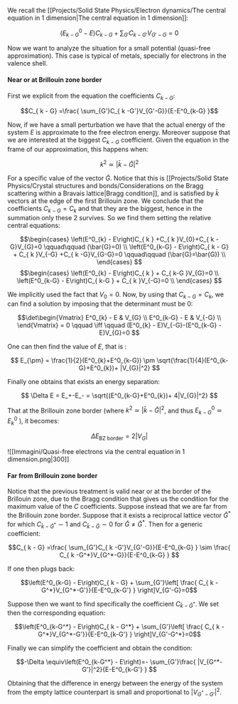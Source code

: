 We recall the [[Projects/Solid State Physics/Electron dynamics/The central equation in 1 dimension|The central equation in 1 dimension]]:

$$\left(E^0_{k-G} - E\right)C_{ k - G} + \sum_{G'}C_{ k -G'}V_{G'-G}=0$$

Now we want to analyze the situation for a small potential (quasi-free approximation).
This case is typical of metals, specially for electrons in the valence shell.

#### Near or at Brillouin zone border

First we explicit from the equation the coefficients $C_{k-G}$:

$$C_{ k - G} =\frac{ \sum_{G'}C_{ k -G'}V_{G'-G}}{E-E^0_{k-G} }$$

Now, if we have a small perturbation we have that the actual energy of the system $E$ is approximate to the free electron energy.
Moreover suppose that we are interested at the biggest $C_{ k - G}$ coefficient.
Given the equation in the frame of our approximation, this happens when:

$$ k^2 \simeq |\bar {k}-\bar{G}|^2 $$

For a specific value of the vector $\bar{G}$.
Notice that this is [[Projects/Solid State Physics/Crystal structures and bonds/Considerations on the Bragg scattering within a Bravais lattice|Bragg condition]], and is satisfied by $\bar{k}$ vectors at the edge of the first Brillouin zone.
We conclude that the coefficients $C_{ k - G}=C_{k}$ and that they are the biggest, hence in the summation only these 2 survives.
So we find them setting the relative central equations:


$$\begin{cases}
\left(E^0_{k} - E\right)C_{ k } +C_{ k }V_{0}+C_{ k -G}V_{G}=0 \qquad\qquad (\bar{G}=0) \\
\left(E^0_{k-G} - E\right)C_{ k - G} + C_{ k }V_{-G} +C_{ k -G}V_{G-G}=0 \qquad\qquad (\bar{G}=\bar{G}) \\
\end{cases}
$$
$$\begin{cases}
\left(E^0_{k} - E\right)C_{ k } + C_{ k-G }V_{G}=0 \\
\left(E^0_{k-G} - E\right)C_{ k-G } + C_{ k }V_{-G}=0 \\
\end{cases}
$$

We implicitly used the fact that $V_0=0$.
Now, by using that $C_{ k - G}=C_{k}$, we can find a solution by imposing that the determinant must be $0$:

$$\det\begin{Vmatrix}
E^0_{k} - E & V_{G} \\
E^0_{k-G} - E & V_{-G} \\
\end{Vmatrix} = 0 \qquad \iff \qquad (E^0_{k} - E)V_{-G}-(E^0_{k-G} - E)V_{G}=0 
$$

One can then find the value of $E$, that is :

$$ E_{\pm} = \frac{1}{2}(E^0_{k}+E^0_{k-G}) \pm \sqrt{\frac{1}{4}(E^0_{k-G}+E^0_{k})+ |V_{G}|^2}  $$

Finally one obtains that exists an energy separation:

$$ \Delta E = E_+-E_- = \sqrt{(E^0_{k-G}+E^0_{k})+ 4|V_{G}|^2} $$

That at the Brillouin zone border (where $k^2 \simeq |\bar {k}-\bar{G}|^2$, and thus $E^0_{k-G}\simeq E^0_{k}$ ), it becomes:

$$ \Delta E_{\text{BZ border}} = 2|V_{G}| $$

![[Immagini/Quasi-free electrons via the central equation in 1 dimension.png|300]]

#### Far from Brillouin zone border

Notice that the previous treatment is valid near or at the border of the Brillouin zone, due to the Bragg condition that gives us the condition for the maximum value of the $C$ coefficients.
Suppose instead that we are far from the Brillouin zone border.
Suppose that it exists a reciprocal lattice vector $\bar{G}^*$ for which $C_{ \bar{k} -\bar{G}^*}\sim 1$ and $C_{ \bar{k} -\bar{G}}\sim 0$ for $\bar{G} \neq \bar{G} ^*$. Then for a generic coefficient:

$$C_{ k - G} =\frac{ \sum_{G'}C_{ k -G'}V_{G'-G}}{E-E^0_{k-G} } \sim \frac{ C_{ k -G^*}V_{G^*-G}}{E-E^0_{k-G} } $$

If one then plugs back:

$$\left(E^0_{k-G} - E\right)C_{ k - G} + \sum_{G'}\left[ \frac{ C_{ k -G^*}V_{G^*-G'}}{E-E^0_{k-G'} } \right]V_{G'-G}=0$$

Suppose then we want to find specifically the coefficient $C_{ \bar{k} -\bar{G}^*}$. We set then the corresponding equation:

$$\left(E^0_{k-G^*} - E\right)C_{ k - G^*} + \sum_{G'}\left[ \frac{ C_{ k -G^*}V_{G^*-G'}}{E-E^0_{k-G'} } \right]V_{G'-G^*}=0$$

Finally we can simplify the coefficient and obtain the condition:

$$-\Delta \equiv\left(E^0_{k-G^*} - E\right)=- \sum_{G'}\frac{ |V_{G^*-G'}|^2}{E-E^0_{k-G'} } $$

Obtaining that the difference in energy between the energy of the system from the empty lattice counterpart is small and proportional to $|V_{G^*-G'}|^2$.